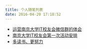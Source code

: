 ```yaml
---
title: 个人随笔列表
date: 2016-04-20 17:18:52
---
```


- [运营南京大学IT校友会微信群的体会](/2012/04/20/article-list/as-a-pm/)
- [南京大学IT校友会第一次活动安排](/2012/04/21/article-list/nju-event/)
- [多读书、更努力](/2012/04/28/article-list/to-be-better/)


